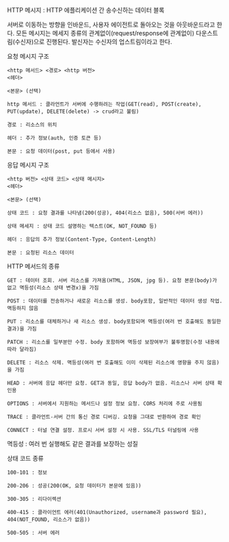 HTTP 메시지 : HTTP 에플리케이션 간 송수신하는 데이터 블록

서버로 이동하는 방향을 인바운드, 사용자 에이전트로 돌아오는 것을 아웃바운드라고 한다.
모든 메시지는 메세지 종류의 관계없이(request/response에 관계없이) 다운스트림(수신자)으로 진행된다. 발신자는 수신자의 업스트림이라고 한다.

요청 메시지 구조

    <http 메서드> <경로> <http 버전>
    <헤더>

    <본문> (선택)

    http 메서드 : 클라언트가 서버에 수행하려는 작업(GET(read), POST(create), PUT(update), DELETE(delete) -> crud라고 불림)

    경로 : 리소스의 위치

    헤더 : 추가 정보(auth, 인증 토큰 등)

    본문 : 요청 데이터(post, put 등에서 사용)

응답 메시지 구조

    <http 버전> <상태 코드> <상태 메시지>
    <헤더>

    <본문> (선택)

    상태 코드 : 요청 결과를 나타냄(200(성공), 404(리소스 없음), 500(서버 에러))

    상태 메세지 : 상태 코드 설명하는 텍스트(OK, NOT_FOUND 등)
    
    헤더 : 응답의 추가 정보(Content-Type, Content-Length)
    
    본문 : 요청된 리소스 데이터

HTTP 메서드의 종류

    GET : 데이터 조회. 서버 리소스를 가져옴(HTML, JSON, jpg 등). 요청 본문(body)가 없고 멱등성(리소스 상태 변경x)을 가짐

    POST : 데이터를 전송하거나 새로운 리소스를 생성. body포함, 일반적인 데이터 생성 작업. 멱등하지 않음

    PUT : 리소스를 대체하거나 새 리소스 생성. body포함되며 멱등성(여러 번 호출해도 동일한 결과)을 가짐

    PATCH : 리소스를 일부분만 수정. body 포함하며 멱등성 보장여부가 불투명함(수정 내용에 따라 달라짐)

    DELETE : 리소스 삭제. 멱등성(여러 번 호출해도 이미 삭제된 리소스에 영향을 주지 않음)을 가짐

    HEAD : 서버에 응답 헤더만 요청. GET과 동일, 응답 body가 없음. 리소스나 서버 상태 확인용

    OPTIONS : 서버에서 지원하는 메서드나 설정 정보 요청. CORS 처리에 주로 사용됨

    TRACE : 클라언트-서버 간의 통신 경로 디버깅. 요청을 그대로 반환하여 경로 확인

    CONNECT : 터널 연결 설정. 프로시 서버 설정 시 사용. SSL/TLS 터널링에 사용

멱등성 : 여러 번 실행해도 같은 결과를 보장하는 성질

상태 코드 종류

    100-101 : 정보

    200-206 : 성공(200(OK, 요청 데이터가 본문에 있음))

    300-305 : 리다이렉션

    400-415 : 클라이언트 에러(401(Unauthorized, username과 password 필요), 404(NOT_FOUND, 리소스가 없음))

    500-505 : 서버 에러